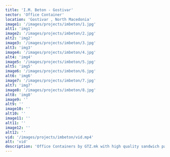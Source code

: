 ```yaml
---
title: 'I.M. Beton - Gostivar'
sector: 'Office Container'
location: 'Gostivar , North Macedonia'
image1: '/images/projects/imbeton/1.jpg'
alt1: 'img1'
image2: '/images/projects/imbeton/2.jpg'
alt2: 'img2'
image3: '/images/projects/imbeton/3.jpg'
alt3: 'img3'
image4: '/images/projects/imbeton/4.jpg'
alt4: 'img4'
image5: '/images/projects/imbeton/5.jpg'
alt5: 'img5'
image6: '/images/projects/imbeton/6.jpg'
alt6: 'img6'
image7: '/images/projects/imbeton/7.jpg'
alt7: 'img7'
image8: '/images/projects/imbeton/8.jpg'
alt8: 'img8'
image9: ''
alt9: ''
image10: ''
alt10: ''
image11: ''
alt11: ''
image12: ''
alt12: ''
vid: '/images/projects/imbeton/vid.mp4'
alt: 'vid'
description: 'Office Containers by GTZ.mk with high quality sandwich panels '
---
```


